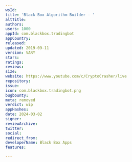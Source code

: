 ```yaml
---
wsId: 
title: 'Black Box Algorithm Builder - '
altTitle: 
authors: 
users: 1000
appId: com.blackbox.tradingbot
appCountry: 
released: 
updated: 2019-09-11
version: VARY
stars: 
ratings: 
reviews: 
size: 
website: https://www.youtube.com/c/CryptoCrasher/live
repository: 
issue: 
icon: com.blackbox.tradingbot.png
bugbounty: 
meta: removed
verdict: wip
appHashes: 
date: 2024-03-02
signer: 
reviewArchive: 
twitter: 
social: 
redirect_from: 
developerName: Black Box Apps
features: 

---
```


